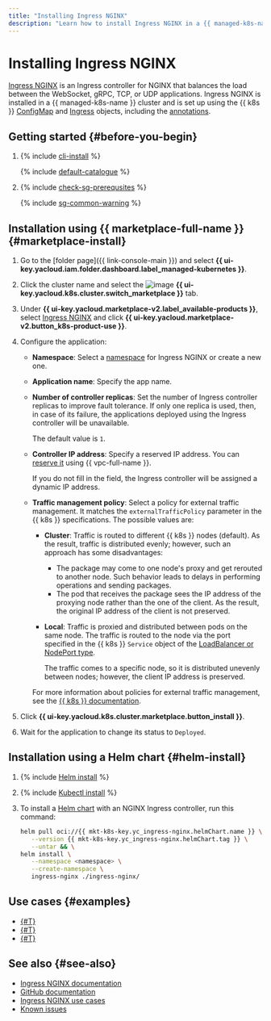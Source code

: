 ```yaml
---
title: "Installing Ingress NGINX"
description: "Learn how to install Ingress NGINX in a {{ managed-k8s-name }} cluster."
---
```


# Installing Ingress NGINX


[Ingress NGINX](https://docs.nginx.com/nginx-ingress-controller/overview/about/) is an Ingress controller for NGINX that balances the load between the WebSocket, gRPC, TCP, or UDP applications. Ingress NGINX is installed in a {{ managed-k8s-name }} cluster and is set up using the {{ k8s }} [ConfigMap](https://docs.nginx.com/nginx-ingress-controller/configuration/global-configuration/configmap-resource/) and [Ingress](https://kubernetes.io/docs/concepts/services-networking/ingress/) objects, including the [annotations](https://docs.nginx.com/nginx-ingress-controller/configuration/ingress-resources/advanced-configuration-with-annotations/).

## Getting started {#before-you-begin}

1. {% include [cli-install](../../../_includes/cli-install.md) %}

   {% include [default-catalogue](../../../_includes/default-catalogue.md) %}

1. {% include [check-sg-prerequsites](../../../_includes/managed-kubernetes/security-groups/check-sg-prerequsites-lvl3.md) %}

   {% include [sg-common-warning](../../../_includes/managed-kubernetes/security-groups/sg-common-warning.md) %}

## Installation using {{ marketplace-full-name }} {#marketplace-install}

1. Go to the [folder page]({{ link-console-main }}) and select **{{ ui-key.yacloud.iam.folder.dashboard.label_managed-kubernetes }}**.
1. Click the cluster name and select the ![image](../../../_assets/console-icons/shopping-cart.svg) **{{ ui-key.yacloud.k8s.cluster.switch_marketplace }}** tab.
1. Under **{{ ui-key.yacloud.marketplace-v2.label_available-products }}**, select [Ingress NGINX](/marketplace/products/yc/ingress-nginx) and click **{{ ui-key.yacloud.marketplace-v2.button_k8s-product-use }}**.
1. Configure the application:

   * **Namespace**: Select a [namespace](../../concepts/index.md#namespace) for Ingress NGINX or create a new one.
   * **Application name**: Specify the app name.
   * **Number of controller replicas**: Set the number of Ingress controller replicas to improve fault tolerance. If only one replica is used, then, in case of its failure, the applications deployed using the Ingress controller will be unavailable.

      The default value is `1`.

   * **Controller IP address**: Specify a reserved IP address. You can [reserve it](../../../vpc/operations/get-static-ip.md) using {{ vpc-full-name }}.

      If you do not fill in the field, the Ingress controller will be assigned a dynamic IP address.

   * **Traffic management policy**: Select a policy for external traffic management. It matches the `externalTrafficPolicy` parameter in the {{ k8s }} specifications. The possible values are:

      * **Cluster**: Traffic is routed to different {{ k8s }} nodes (default). As the result, traffic is distributed evenly; however, such an approach has some disadvantages:

         * The package may come to one node's proxy and get rerouted to another node. Such behavior leads to delays in performing operations and sending packages.
         * The pod that receives the package sees the IP address of the proxying node rather than the one of the client. As the result, the original IP address of the client is not preserved.

      * **Local**: Traffic is proxied and distributed between pods on the same node. The traffic is routed to the node via the port specified in the {{ k8s }} `Service` object of the [LoadBalancer or NodePort type](https://kubernetes.io/docs/concepts/services-networking/service/#publishing-services-service-types).

         The traffic comes to a specific node, so it is distributed unevenly between nodes; however, the client IP address is preserved.

      For more information about policies for external traffic management, see the [{{ k8s }} documentation](https://kubernetes.io/docs/reference/networking/virtual-ips/#external-traffic-policy).

1. Click **{{ ui-key.yacloud.k8s.cluster.marketplace.button_install }}**.
1. Wait for the application to change its status to `Deployed`.

## Installation using a Helm chart {#helm-install}

1. {% include [Helm install](../../../_includes/managed-kubernetes/helm-install.md) %}
1. {% include [Kubectl install](../../../_includes/managed-kubernetes/kubectl-install.md) %}
1. To install a [Helm chart](https://helm.sh/docs/topics/charts/) with an NGINX Ingress controller, run this command:

   ```bash
   helm pull oci://{{ mkt-k8s-key.yc_ingress-nginx.helmChart.name }} \
      --version {{ mkt-k8s-key.yc_ingress-nginx.helmChart.tag }} \
      --untar && \
   helm install \
      --namespace <namespace> \
      --create-namespace \
      ingress-nginx ./ingress-nginx/
   ```

## Use cases {#examples}

* [{#T}](../create-load-balancer-with-ingress-nginx.md)
* [{#T}](../../tutorials/ingress-cert-manager.md)
* [{#T}](../../tutorials/nginx-ingress-certificate-manager.md)

## See also {#see-also}

* [Ingress NGINX documentation](https://docs.nginx.com/nginx-ingress-controller/)
* [GitHub documentation](https://github.com/kubernetes/ingress-nginx)
* [Ingress NGINX use cases](https://github.com/kubernetes/ingress-nginx/tree/main/docs/examples)
* [Known issues](https://github.com/kubernetes/ingress-nginx/issues)
